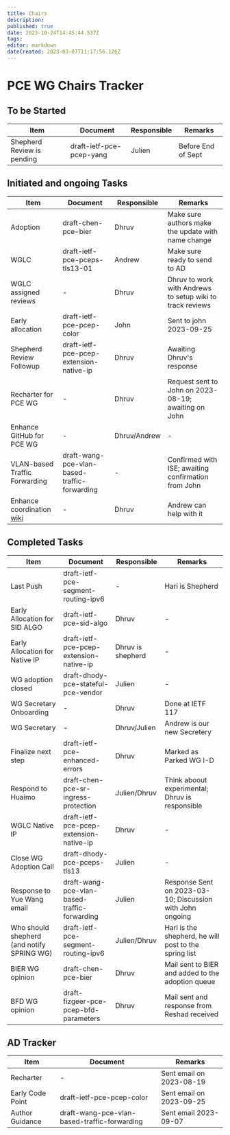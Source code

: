 ```yaml
---
title: Chairs
description: 
published: true
date: 2023-10-24T14:45:44.537Z
tags: 
editor: markdown
dateCreated: 2023-03-07T11:17:56.126Z
---
```


# PCE WG Chairs Tracker

## To be Started
|Item|Document|Responsible|Remarks|
|---|---|---|---|
| Shepherd Review is pending| draft-ietf-pce-pcep-yang| Julien | Before End of Sept |


## Initiated and ongoing Tasks
|Item|Document|Responsible|Remarks|
|---|---|---|---|
| Adoption | draft-chen-pce-bier | Dhruv | Make sure authors make the update with name change |
| WGLC | draft-ietf-pce-pceps-tls13-01 | Andrew | Make sure ready to send to AD |
| WGLC assigned reviews | - | Dhruv | Dhruv to work with Andrews to setup wiki to track reviews |
| Early allocation | draft-ietf-pce-pcep-color | John | Sent to john 2023-09-25 |
|Shepherd Review Followup | draft-ietf-pce-pcep-extension-native-ip | Dhruv | Awaiting Dhruv's response |
| Recharter for PCE WG | - | Dhruv | Request sent to John on 2023-08-19; awaiting on John |
| Enhance GitHub for PCE WG | - | Dhruv/Andrew | - |
| VLAN-based Traffic Forwarding|draft-wang-pce-vlan-based-traffic-forwarding|-|Confirmed with ISE; awaiting confirmation from John |
| Enhance coordination [wiki](https://wiki.ietf.org/group/pce/coordination) | - | Dhruv | Andrew can help with it |

## Completed Tasks
|Item|Document|Responsible|Remarks|
|---|---|---|---|
| Last Push | draft-ietf-pce-segment-routing-ipv6 | -| Hari is Shepherd | 
| Early Allocation for SID ALGO | draft-ietf-pce-sid-algo | Dhruv | - |
| Early Allocation for Native IP | draft-ietf-pce-pcep-extension-native-ip | Dhruv is shepherd | - |
| WG adoption closed | draft-dhody-pce-stateful-pce-vendor | Julien | - |
| WG Secretary Onboarding | - | Dhruv | Done at IETF 117 |
| WG Secretary | - | Dhruv/Julien | Andrew is our new Secretery |
| Finalize next step | draft-ietf-pce-enhanced-errors | Dhruv | Marked as Parked WG I-D |
|Respond to Huaimo | draft-chen-pce-sr-ingress-protection | Julien/Dhruv | Think aboout experimental; Dhruv is responsible |
| WGLC Native IP | draft-ietf-pce-pcep-extension-native-ip | Dhruv | - |
| Close WG Adoption Call | draft-dhody-pce-pceps-tls13 | Julien | - |
|Response to Yue Wang email| draft-wang-pce-vlan-based-traffic-forwarding | Julien | Response Sent on 2023-03-10; Discussion with John ongoing |
|Who should shepherd (and notify SPRING WG) | draft-ietf-pce-segment-routing-ipv6 | Julien/Dhruv | Hari is the shepherd, he will post to the spring list | 
|BIER WG opinion|draft-chen-pce-bier|Dhruv|Mail sent to BIER and added to the adoption queue|
|BFD WG opinion|draft-fizgeer-pce-pcep-bfd-parameters|Dhruv|Mail sent and response from Reshad received|


## AD Tracker
|Item|Document|Remarks|
|---|---|---|
|Recharter|-|Sent email on 2023-08-19|
|Early Code Point|draft-ietf-pce-pcep-color|Sent email on 2023-09-25|
|Author Guidance|draft-wang-pce-vlan-based-traffic-forwarding|Sent email 2023-09-07|

